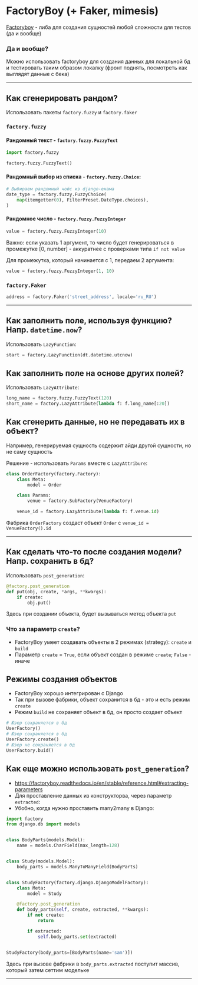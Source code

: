 # FactoryBoy (+ Faker, mimesis)

[Factoryboy](https://factoryboy.readthedocs.io/en/stable/) - либа для создания сущностей любой сложности для тестов (да
и вообще)

### Да и вообще?

Можно использовать factoryboy для создания данных для локальной бд и тестировать таким образом локалку (фронт поднять,
посмотреть как выглядят данные с бека)

---

## Как сгенерировать рандом?

Использовать пакеты `factory.fuzzy` и `factory.faker`

### `factory.fuzzy`

#### Рандомный текст - `factory.fuzzy.FuzzyText`

```python
import factory.fuzzy

factory.fuzzy.FuzzyText()
```

#### Рандомный выбор из списка - `factory.fuzzy.Choice`:

```python
# Выбираем рандомный чойс из django-енама
date_type = factory.fuzzy.FuzzyChoice(
    map(itemgetter(0), FilterPreset.DateType.choices),
)
```

#### Рандомное число - `factory.fuzzy.FuzzyInteger`

```python
value = factory.fuzzy.FuzzyInteger(10)
```

Важно: если указать 1 аргумент, то число будет генерироваться в промежутке [0, number] - аккуратнее с проверками
типа `if not value`

Для промежутка, который начинается с 1, передаем 2 аргумента:

```python
value = factory.fuzzy.FuzzyInteger(1, 10)
```

### `factory.Faker`

```python
address = factory.Faker('street_address', locale='ru_RU')
```

---

## Как заполнить поле, используя функцию? Напр. `datetime.now`?

Использовать `LazyFunction`:

```python
start = factory.LazyFunction(dt.datetime.utcnow)
```

## Как заполнить поле на основе других полей?

Использовать `LazyAttribute`:

```python
long_name = factory.fuzzy.FuzzyText(120)
short_name = factory.LazyAttribute(lambda f: f.long_name[:20])
```

## Как сгенерить данные, но не передавать их в объект?

Например, генерируемая сущность содержит айди другой сущности, но не саму сущность

Решение - использовать `Params` вместе с `LazyAttribure`:

```python
class OrderFactory(factory.Factory):
    class Meta:
        model = Order

    class Params:
        venue = factory.SubFactory(VenueFactory)

    venue_id = factory.LazyAttribute(lambda f: f.venue.id)
```

Фабрика `OrderFactory` создаст объект `Order` с `venue_id = VenueFactory().id`

---

## Как сделать что-то после создания модели? Напр. сохранить в бд?

Использовать `post_generation`:

```python
@factory.post_generation
def put(obj, create, *args, **kwargs):
    if create:
        obj.put()
```

Здесь при создании объекта, будет вызываться метод объекта `put`

### Что за параметр `create`?

- FactoryBoy умеет создавать объекты в 2 режимах (strategy): `create` и `build`
- Параметр `create` = `True`, если объект создан в режиме `create`; `False` - иначе

## Режимы создания объектов

- FactoryBoy хорошо интегрирован с Django
- Так при вызове фабрики, объект сохранится в бд - это и есть режим `create`
- Режим `build` не сохраняет объект в бд, он просто создает объект

```python
# Юзер сохраняется в бд
UserFactory()
# Юзер сохраняется в бд
UserFactory.create()
# Юзер не сохраняется в бд
UserFactory.buid()
```

## Как еще можно использовать `post_generation`?

- https://factoryboy.readthedocs.io/en/stable/reference.html#extracting-parameters
- Для проставление данных из конструкторва, через параметр `extracted`:
- Убобно, когда нужно проставить many2many в Django:

```python
import factory
from django.db import models


class BodyParts(models.Model):
    name = models.CharField(max_length=128)


class Study(models.Model):
    body_parts = models.ManyToManyField(BodyParts)


class StudyFactory(factory.django.DjangoModelFactory):
    class Meta:
        model = Study

    @factory.post_generation
    def body_parts(self, create, extracted, **kwargs):
        if not create:
            return

        if extracted:
            self.body_parts.set(extracted)


StudyFactory(body_parts=[BodyParts(name='sam')])
```

Здесь при вызове фабрики в `body_parts.extracted` поступит массив, который
затем сеттим модельке

---

[//]: # (# FactoryBoy)

[//]: # ()
[//]: # (## Базовый пример)

[//]: # ()
[//]: # (```python)

[//]: # (import factory)

[//]: # ()
[//]: # ()
[//]: # (class SomeClass:)

[//]: # (    def __init__&#40;self, value&#41;:)

[//]: # (        self.value = value)

[//]: # ()
[//]: # ()
[//]: # (class SomeClassFactory&#40;factory.Factory&#41;:)

[//]: # (    class Meta:)

[//]: # (        model = SomeClass)

[//]: # ()
[//]: # (    value = 1)

[//]: # ()
[//]: # ()
[//]: # (cls = SomeClassFactory&#40;&#41;)

[//]: # (assert cls.value == 1)

[//]: # (```)

[//]: # ()
[//]: # ([//]: # &#40;## Генераторы полей ака declarations&#41;)
[//]: # ()
[//]: # ([//]: # &#40;- Допустим нам нужен класс, у которого будет  поле-строка, которое принимает рандомное значение, и поле-айди, которое последовательно увеличиваются - для этого нам помогут генераторы полей, из которых состоит фабрика&#41;)
[//]: # ()
[//]: # ([//]: # &#40;- `LazyAttribute` - &#41;)
[//]: # ()
[//]: # (## Создание словарей)

[//]: # ()
[//]: # (```python)

[//]: # (factory.build&#40;dict, FACTORY_CLASS=UserFactory&#41;)

[//]: # (```)

[//]: # ()
[//]: # (---)

[//]: # ()
[//]: # (## `@factory.post_generation`)

[//]: # ()
[//]: # (- Полезно когда надо что-то сделать после создания сущности, напр. сохранить в бд)

[//]: # ()
[//]: # (```python)

[//]: # (@factory.post_generation)

[//]: # (def put&#40;obj, create, *args, **kwargs&#41;:)

[//]: # (    if create:)

[//]: # (        obj.put&#40;&#41;)

[//]: # (```)

[//]: # ()
[//]: # (- Аргументы:)

[//]: # (    - `obj` - созданная сущность)

[//]: # (    - `create` - был ли использована стратегия `CREATE` при создании объекта)

[//]: # ()
[//]: # (## Стратегии создания объектов)

[//]: # ()
[//]: # (- `CREATE` - создает объект и сохраняет в бд в случае ORM; используется по умолчанию)

[//]: # ()
[//]: # (```python)

[//]: # (OrderFactory&#40;&#41;)

[//]: # (OrderFactory.create&#40;&#41;)

[//]: # (```)

[//]: # ()
[//]: # (- `BUILD` - создает объект и ничего больше; удобно когда нужно сгенерить тестовые данные без вставки в бд, напр. для)

[//]: # (  валидации, обновления сущностей)

[//]: # ()
[//]: # (```python)

[//]: # (OrderFactory.build&#40;&#41;)

[//]: # (```)

[//]: # ()
[//]: # (---)
